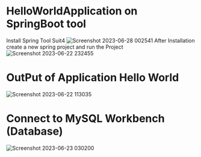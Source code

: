 # HelloWorldApplication on SpringBoot tool
Install Spring Tool Suit4
![Screenshot 2023-06-28 002541](https://github.com/vikeshkumar8210/test-dec-2022/assets/73430534/cda7b020-0766-4fc4-9a8d-fc67f3d84335)
After Installation create a new spring project and run the Project
![Screenshot 2023-06-22 232455](https://github.com/vikeshkumar8210/test-dec-2022/assets/73430534/89c170fe-cf35-4684-bd2e-1eb2a7c23150)

# OutPut of Application Hello World
![Screenshot 2023-06-22 113035](https://github.com/vikeshkumar8210/test-dec-2022/assets/73430534/9728e101-22aa-4160-aba0-9875d5334a22)

# Connect to MySQL Workbench (Database)
![Screenshot 2023-06-23 030200](https://github.com/vikeshkumar8210/test-dec-2022/assets/73430534/91780195-11bd-4f0b-bc5b-3dcc87919886)

